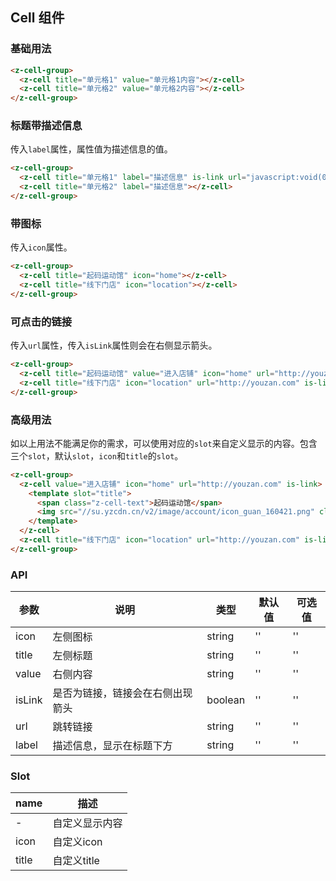 <style>
.official-img {
  width: 31px;
  vertical-align: middle;
  border: 0;
}
</style>

<script>
export default {
  methods: {
    handleClick() {
      console.log('cell click');
    }
  }
};
</script>

## Cell 组件

### 基础用法

```html
<z-cell-group>
  <z-cell title="单元格1" value="单元格1内容"></z-cell>
  <z-cell title="单元格2" value="单元格2内容"></z-cell>
</z-cell-group>
```

### 标题带描述信息

传入`label`属性，属性值为描述信息的值。

```html
<z-cell-group>
  <z-cell title="单元格1" label="描述信息" is-link url="javascript:void(0)" @click="handleClick"></z-cell>
  <z-cell title="单元格2" label="描述信息"></z-cell>
</z-cell-group>
```

### 带图标

传入`icon`属性。

```html
<z-cell-group>
  <z-cell title="起码运动馆" icon="home"></z-cell>
  <z-cell title="线下门店" icon="location"></z-cell>
</z-cell-group>
```

### 可点击的链接

传入`url`属性，传入`isLink`属性则会在右侧显示箭头。

```html
<z-cell-group>
  <z-cell title="起码运动馆" value="进入店铺" icon="home" url="http://youzan.com" is-link></z-cell>
  <z-cell title="线下门店" icon="location" url="http://youzan.com" is-link></z-cell>
</z-cell-group>
```

### 高级用法

如以上用法不能满足你的需求，可以使用对应的`slot`来自定义显示的内容。包含三个`slot`，默认`slot`，`icon`和`title`的`slot`。

```html
<z-cell-group>
  <z-cell value="进入店铺" icon="home" url="http://youzan.com" is-link>
    <template slot="title">
      <span class="z-cell-text">起码运动馆</span>
      <img src="//su.yzcdn.cn/v2/image/account/icon_guan_160421.png" class="official-img">
    </template>
  </z-cell>
  <z-cell title="线下门店" icon="location" url="http://youzan.com" is-link></z-cell>
</z-cell-group>
```

### API

| 参数       | 说明      | 类型       | 默认值       | 可选值       |
|-----------|-----------|-----------|-------------|-------------|
| icon | 左侧图标 | string  | ''          | ''          |
| title | 左侧标题 | string  | ''          | ''          |
| value | 右侧内容 | string  | ''          | ''          |
| isLink | 是否为链接，链接会在右侧出现箭头 | boolean  | ''          | ''          |
| url | 跳转链接 | string  | ''          | ''          |
| label | 描述信息，显示在标题下方 | string  | ''          | ''          |

### Slot

| name       | 描述      |
|-----------|-----------|
| - | 自定义显示内容 |
| icon | 自定义icon |
| title | 自定义title |
